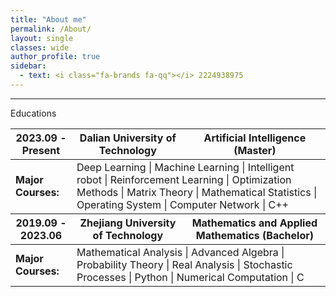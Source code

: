 ```yaml
---
title: "About me"
permalink: /About/
layout: single
classes: wide
author_profile: true
sidebar:
  - text: <i class="fa-brands fa-qq"></i> 2224938975
---
```

---
<i class="fa-solid fa-building-columns"></i> Educations
<table>
    <thead>
        <tr>
            <th>2023.09 - Present</th>
            <th>Dalian University of Technology</th>
            <th>Artificial Intelligence (Master)</th>
        </tr>
    </thead>
    <tbody>
        <tr>
            <td>
                <strong>Major Courses:</strong>
            </td>
            <td colspan="2">Deep Learning | Machine Learning | Intelligent robot | Reinforcement Learning | Optimization Methods | Matrix Theory | Mathematical Statistics | Operating System | Computer Network | C++</td>
        </tr>
    </tbody>
    <thead>
        <tr>
            <th>2019.09 - 2023.06</th>
            <th>Zhejiang University of Technology</th>
            <th>Mathematics and Applied Mathematics (Bachelor)</th>
        </tr>
    </thead>
    <tbody>
        <tr>
            <td>
                <strong>Major Courses:</strong>
            </td>
            <td colspan="2">Mathematical Analysis | Advanced Algebra | Probability Theory | Real Analysis | Stochastic Processes | Python | Numerical Computation | C</td>
        </tr>
    </tbody>
</table>